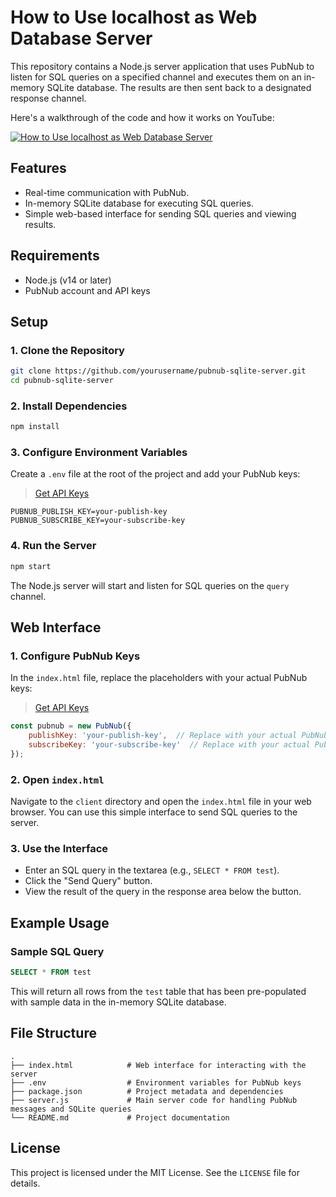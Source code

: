 # How to Use localhost as Web Database Server

This repository contains a Node.js server application that uses PubNub to listen for SQL queries on a specified channel and executes them on an in-memory SQLite database. The results are then sent back to a designated response channel.

Here's a walkthrough of the code and how it works on YouTube:

[![How to Use localhost as Web Database Server](https://img.youtube.com/vi/xj51kgNFhgY/hqdefault.jpg)](https://www.youtube.com/watch?v=xj51kgNFhgY)

## Features

- Real-time communication with PubNub.
- In-memory SQLite database for executing SQL queries.
- Simple web-based interface for sending SQL queries and viewing results.

## Requirements

- Node.js (v14 or later)
- PubNub account and API keys

## Setup

### 1. Clone the Repository

```bash
git clone https://github.com/yourusername/pubnub-sqlite-server.git
cd pubnub-sqlite-server
```

### 2. Install Dependencies

```bash
npm install
```

### 3. Configure Environment Variables

Create a `.env` file at the root of the project and add your PubNub keys:

> [Get API Keys](https://admin.pubnub.com/)

```plaintext
PUBNUB_PUBLISH_KEY=your-publish-key
PUBNUB_SUBSCRIBE_KEY=your-subscribe-key
```

### 4. Run the Server

```bash
npm start
```

The Node.js server will start and listen for SQL queries on the `query` channel.

## Web Interface

### 1. Configure PubNub Keys

In the `index.html` file, replace the placeholders with your actual PubNub keys:

> [Get API Keys](https://admin.pubnub.com/)

```javascript
const pubnub = new PubNub({
    publishKey: 'your-publish-key',  // Replace with your actual PubNub publish key
    subscribeKey: 'your-subscribe-key'  // Replace with your actual PubNub subscribe key
});
```

### 2. Open `index.html`

Navigate to the `client` directory and open the `index.html` file in your web browser. You can use this simple interface to send SQL queries to the server.


### 3. Use the Interface

- Enter an SQL query in the textarea (e.g., `SELECT * FROM test`).
- Click the "Send Query" button.
- View the result of the query in the response area below the button.

## Example Usage

### Sample SQL Query

```sql
SELECT * FROM test
```

This will return all rows from the `test` table that has been pre-populated with sample data in the in-memory SQLite database.

## File Structure

```plaintext
.
├── index.html            # Web interface for interacting with the server
├── .env                  # Environment variables for PubNub keys
├── package.json          # Project metadata and dependencies
├── server.js             # Main server code for handling PubNub messages and SQLite queries
└── README.md             # Project documentation
```

## License

This project is licensed under the MIT License. See the `LICENSE` file for details.

